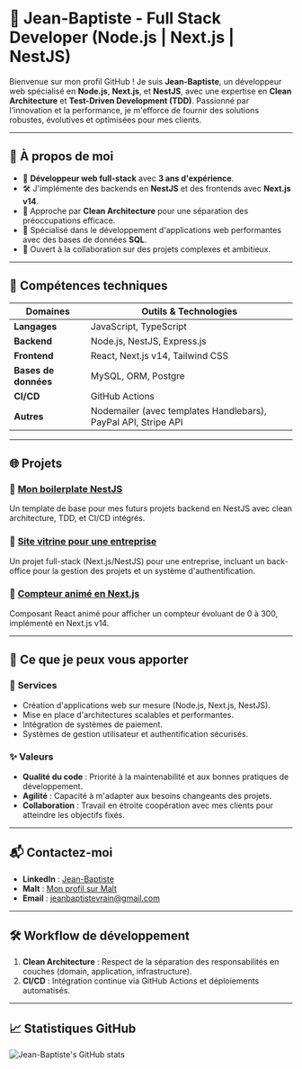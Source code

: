 # 🚀 Jean-Baptiste - Full Stack Developer (Node.js | Next.js | NestJS)



Bienvenue sur mon profil GitHub ! Je suis **Jean-Baptiste**, un développeur web spécialisé en **Node.js**, **Next.js**, et **NestJS**, avec une expertise en **Clean Architecture** et **Test-Driven Development (TDD)**. Passionné par l'innovation et la performance, je m'efforce de fournir des solutions robustes, évolutives et optimisées pour mes clients.

---

## 🌟 À propos de moi

- 🎯 **Développeur web full-stack** avec **3 ans d'expérience**.
- 🛠️ J'implémente des backends en **NestJS** et des frontends avec **Next.js v14**.
- 🔄 Approche par **Clean Architecture** pour une séparation des préoccupations efficace.
- 🚀 Spécialisé dans le développement d'applications web performantes avec des bases de données **SQL**.
- 💼 Ouvert à la collaboration sur des projets complexes et ambitieux.

---

## 🔧 Compétences techniques

| Domaines              | Outils & Technologies                                  |
| --------------------- | ----------------------------------------------------- |
| **Langages**          | JavaScript, TypeScript                                 |
| **Backend**           | Node.js, NestJS, Express.js                            |
| **Frontend**          | React, Next.js v14, Tailwind CSS                       |
| **Bases de données**  | MySQL, ORM, Postgre                                    |
| **CI/CD**             | GitHub Actions                      |
| **Autres**            | Nodemailer (avec templates Handlebars), PayPal API, Stripe API    |

---

## 🌐 Projets

### 🔗 [Mon boilerplate NestJS](https://github.com/mon-boilerplate-nestjs)
Un template de base pour mes futurs projets backend en NestJS avec clean architecture, TDD, et CI/CD intégrés.

### 🔗 [Site vitrine pour une entreprise](https://github.com/mon-site-vitrine)
Un projet full-stack (Next.js/NestJS) pour une entreprise, incluant un back-office pour la gestion des projets et un système d'authentification.

### 🔗 [Compteur animé en Next.js](https://github.com/compteur-anime-nextjs)
Composant React animé pour afficher un compteur évoluant de 0 à 300, implémenté en Next.js v14.

---

## 🚀 Ce que je peux vous apporter

### 🎯 **Services**

- Création d'applications web sur mesure (Node.js, Next.js, NestJS).
- Mise en place d'architectures scalables et performantes.
- Intégration de systèmes de paiement.
- Systèmes de gestion utilisateur et authentification sécurisés.

### ✨ **Valeurs**

- **Qualité du code** : Priorité à la maintenabilité et aux bonnes pratiques de développement.
- **Agilité** : Capacité à m'adapter aux besoins changeants des projets.
- **Collaboration** : Travail en étroite coopération avec mes clients pour atteindre les objectifs fixés.

---

## 📬 Contactez-moi

- **LinkedIn** : [Jean-Baptiste](https://www.linkedin.com/in/jeanbaptistevrain/)
- **Malt** : [Mon profil sur Malt](https://www.malt.fr/profile/jeanbaptistevrain)
- **Email** : jeanbaptistevrain@gmail.com

---

## 🛠️ Workflow de développement

1. **Clean Architecture** : Respect de la séparation des responsabilités en couches (domain, application, infrastructure).
2. **CI/CD** : Intégration continue via GitHub Actions et déploiements automatisés.

---

## 📈 Statistiques GitHub

![Jean-Baptiste's GitHub stats](https://github-readme-stats.vercel.app/api?username=Jaybee-v&show_icons=true&theme=radical) <!-- Remplace 'JeanBaptiste' par ton pseudo GitHub -->
